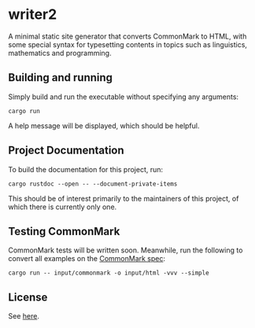 # writer2

A minimal static site generator that converts CommonMark to HTML, with some
special syntax for typesetting contents in topics such as linguistics,
mathematics and programming.

## Building and running

Simply build and run the executable without specifying any arguments:

```
cargo run
```

A help message will be displayed, which should be helpful.

## Project Documentation

To build the documentation for this project, run:

```
cargo rustdoc --open -- --document-private-items
```

This should be of interest primarily to the maintainers of this project, of
which there is currently only one.

## Testing CommonMark

CommonMark tests will be written soon. Meanwhile, run the following to convert
all examples on the [CommonMark spec](https://spec.commonmark.org/):

```
cargo run -- input/commonmark -o input/html -vvv --simple
```

## License

See [here](LICENSE.md).
